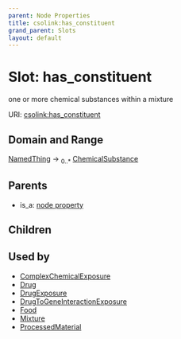 ```yaml
---
parent: Node Properties
title: csolink:has_constituent
grand_parent: Slots
layout: default
---
```


# Slot: has_constituent


one or more chemical substances within a mixture

URI: [csolink:has_constituent](https://w3id.org/csolink/vocab/has_constituent)

## Domain and Range

[NamedThing](NamedThing.md) ->  <sub>0..*</sub> [ChemicalSubstance](ChemicalSubstance.md)

## Parents

 *  is_a: [node property](node_property.md)

## Children


## Used by

 * [ComplexChemicalExposure](ComplexChemicalExposure.md)
 * [Drug](Drug.md)
 * [DrugExposure](DrugExposure.md)
 * [DrugToGeneInteractionExposure](DrugToGeneInteractionExposure.md)
 * [Food](Food.md)
 * [Mixture](Mixture.md)
 * [ProcessedMaterial](ProcessedMaterial.md)
